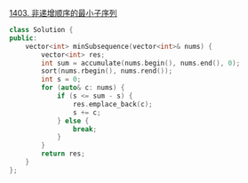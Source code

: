 [1403. 非递增顺序的最小子序列](https://leetcode.cn/problems/minimum-subsequence-in-non-increasing-order/)
```C++
class Solution {
public:
    vector<int> minSubsequence(vector<int>& nums) {
        vector<int> res;
        int sum = accumulate(nums.begin(), nums.end(), 0);
        sort(nums.rbegin(), nums.rend());
        int s = 0;
        for (auto& c: nums) {
            if (s <= sum - s) {
                res.emplace_back(c);
                s += c;
            } else {
                break;
            }
        }
        return res;
    }
};
```